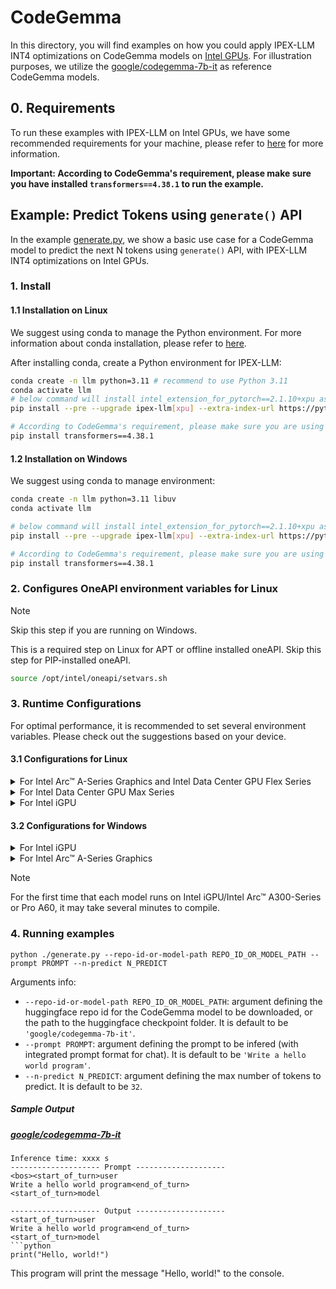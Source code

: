 # CodeGemma
In this directory, you will find examples on how you could apply IPEX-LLM INT4 optimizations on CodeGemma models on [Intel GPUs](../../../README.md). For illustration purposes, we utilize the [google/codegemma-7b-it](https://huggingface.co/google/codegemma-7b-it) as reference CodeGemma models.

## 0. Requirements
To run these examples with IPEX-LLM on Intel GPUs, we have some recommended requirements for your machine, please refer to [here](../../../README.md#requirements) for more information.

**Important: According to CodeGemma's requirement, please make sure you have installed `transformers==4.38.1` to run the example.**

## Example: Predict Tokens using `generate()` API
In the example [generate.py](./generate.py), we show a basic use case for a CodeGemma model to predict the next N tokens using `generate()` API, with IPEX-LLM INT4 optimizations on Intel GPUs.
### 1. Install
#### 1.1 Installation on Linux
We suggest using conda to manage the Python environment. For more information about conda installation, please refer to [here](https://docs.conda.io/en/latest/miniconda.html#).

After installing conda, create a Python environment for IPEX-LLM:
```bash
conda create -n llm python=3.11 # recommend to use Python 3.11
conda activate llm
# below command will install intel_extension_for_pytorch==2.1.10+xpu as default
pip install --pre --upgrade ipex-llm[xpu] --extra-index-url https://pytorch-extension.intel.com/release-whl/stable/xpu/us/

# According to CodeGemma's requirement, please make sure you are using a stable version of Transformers, 4.38.1 or newer.
pip install transformers==4.38.1
```

#### 1.2 Installation on Windows
We suggest using conda to manage environment:
```bash
conda create -n llm python=3.11 libuv
conda activate llm

# below command will install intel_extension_for_pytorch==2.1.10+xpu as default
pip install --pre --upgrade ipex-llm[xpu] --extra-index-url https://pytorch-extension.intel.com/release-whl/stable/xpu/us/

# According to CodeGemma's requirement, please make sure you are using a stable version of Transformers, 4.38.1 or newer.
pip install transformers==4.38.1
```

### 2. Configures OneAPI environment variables for Linux

> [!NOTE]
> Skip this step if you are running on Windows.

This is a required step on Linux for APT or offline installed oneAPI. Skip this step for PIP-installed oneAPI.

```bash
source /opt/intel/oneapi/setvars.sh
```

### 3. Runtime Configurations
For optimal performance, it is recommended to set several environment variables. Please check out the suggestions based on your device.
#### 3.1 Configurations for Linux
<details>

<summary>For Intel Arc™ A-Series Graphics and Intel Data Center GPU Flex Series</summary>

```bash
export USE_XETLA=OFF
export SYCL_PI_LEVEL_ZERO_USE_IMMEDIATE_COMMANDLISTS=1
export SYCL_CACHE_PERSISTENT=1
```

</details>

<details>

<summary>For Intel Data Center GPU Max Series</summary>

```bash
export LD_PRELOAD=${LD_PRELOAD}:${CONDA_PREFIX}/lib/libtcmalloc.so
export SYCL_PI_LEVEL_ZERO_USE_IMMEDIATE_COMMANDLISTS=1
export SYCL_CACHE_PERSISTENT=1
export ENABLE_SDP_FUSION=1
```
> Note: Please note that `libtcmalloc.so` can be installed by `conda install -c conda-forge -y gperftools=2.10`.
</details>

<details>

<summary>For Intel iGPU</summary>

```bash
export SYCL_CACHE_PERSISTENT=1
export BIGDL_LLM_XMX_DISABLED=1
```

</details>

#### 3.2 Configurations for Windows
<details>

<summary>For Intel iGPU</summary>

```cmd
set SYCL_CACHE_PERSISTENT=1
set BIGDL_LLM_XMX_DISABLED=1
```

</details>

<details>

<summary>For Intel Arc™ A-Series Graphics</summary>

```cmd
set SYCL_CACHE_PERSISTENT=1
```

</details>

> [!NOTE]
> For the first time that each model runs on Intel iGPU/Intel Arc™ A300-Series or Pro A60, it may take several minutes to compile.
### 4. Running examples

```
python ./generate.py --repo-id-or-model-path REPO_ID_OR_MODEL_PATH --prompt PROMPT --n-predict N_PREDICT
```

Arguments info:
- `--repo-id-or-model-path REPO_ID_OR_MODEL_PATH`: argument defining the huggingface repo id for the CodeGemma model to be downloaded, or the path to the huggingface checkpoint folder. It is default to be `'google/codegemma-7b-it'`.
- `--prompt PROMPT`: argument defining the prompt to be infered (with integrated prompt format for chat). It is default to be `'Write a hello world program'`.
- `--n-predict N_PREDICT`: argument defining the max number of tokens to predict. It is default to be `32`.

##### Sample Output
##### [google/codegemma-7b-it](https://huggingface.co/google/codegemma-7b-it)
```log
Inference time: xxxx s
-------------------- Prompt --------------------
<bos><start_of_turn>user
Write a hello world program<end_of_turn>
<start_of_turn>model

-------------------- Output --------------------
<start_of_turn>user
Write a hello world program<end_of_turn>
<start_of_turn>model
```python
print("Hello, world!")
```

This program will print the message "Hello, world!" to the console.
```
